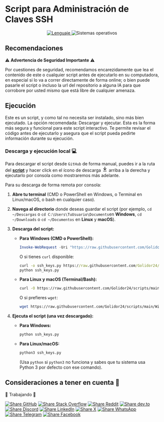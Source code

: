 # Script para Administración de Claves SSH

<p align="center">
    <a href="https://docs.python.org/3/">
        <img src="https://img.shields.io/badge/Lenguaje-Python%203.13-739120?style=flat&labelColor=363D44" alt="Lenguaje">
    </a>
    <img src="https://img.shields.io/badge/OS-Windows%20%7C%20Linux%20%7C%20MacOS-blue?style=flat&logoColor=b0c0c0&labelColor=363D44" alt="Sistemas operativos">
</p>

## Recomendaciones

⚠️ **Advertencia de Seguridad Importante** ⚠️

Por cuestiones de seguridad, recomendamos encarezidamente que lea el contenido de este o cualquier script antes de ejecutarlo en su computadora, en especial si lo va a correr directamente de forma online; o bien puede pasarle el script o incluso la url del repositorio a alguna IA para que corrobore por usted mismo que está libre de cualquier amenaza. 

## Ejecución

Este es un script, y como tal no necesita ser instalado, sino más bien ejecutado. La opción recomendada: Descargar y ejecutar.
Esta es la forma más segura y funcional para este script interactivo. Te permite revisar el código antes de ejecutarlo y asegura que el script pueda pedirte información durante su ejecución.

### Descarga y ejecución local 💻
Para descargar el script desde `GitHub` de forma manual, puedes ir a la ruta del [**script**](../ssh_keys.py) y hacer click en el ícono de descarga <svg xmlns="http://www.w3.org/2000/svg" viewBox="0 0 16 16" width="18" height="18"><path fill="currentcolor" d="M7.47 10.78a.749.749 0 0 0 1.06 0l3.75-3.75a.749.749 0 1 0-1.06-1.06L8.75 8.439V1.75a.75.75 0 0 0-1.5 0v6.689L4.78 5.97a.749.749 0 1 0-1.06 1.06l3.75 3.75ZM3.75 13a.75.75 0 0 0 0 1.5h8.5a.75.75 0 0 0 0-1.5h-8.5Z"/></svg> arriba a la derecha y ejecutarlo por consola como mostraremos más adelante.

Para su descarga de forma remota por consola:

1.  **Abre tu terminal** (CMD o PowerShell en Windows, o Terminal en Linux/macOS, o bash en cualquier caso).

2.  **Navega al directorio** donde deseas guardar el script (por ejemplo, `cd ~/Descargas` o `cd C:\Users\TuUsuario\Documents`en **Windows**, `cd ~/Downloads` o `cd ~/Documentos` en **Linux** y **macOS**).

3.  **Descarga del script:**

    * **Para Windows (CMD o PowerShell):**

        ```powershell
        Invoke-WebRequest -Uri "https://raw.githubusercontent.com/Golidor24/scripts/refs/heads/main/Windows/ssh_keys.py" -OutFile "ssh_keys.py"
        ```
        O si tienes `curl` disponible:

        ```cmd
        curl -o ssh_keys.py https://raw.githubusercontent.com/Golidor24/scripts/refs/heads/main/Windows/ssh_keys.py
        python ssh_keys.py
        ```
    * **Para Linux y macOS (Terminal/Bash):**
        ```bash
        curl -O https://raw.githubusercontent.com/Golidor24/scripts/main/Windows/ssh_keys.py
        ```
        O si prefieres `wget`:
        ```bash
        wget https://raw.githubusercontent.com/Golidor24/scripts/main/Windows/ssh_keys.py
        ```

4.  **Ejecuta el script (una vez descargado):**

    * **Para Windows:**
        ```bash
        python ssh_keys.py
        ```

    * **Para Linux/macOS:**
        ```bash
        python3 ssh_keys.py
        ```
        (Usa `python` si `python3` no funciona y sabes que tu sistema usa Python 3 por defecto con ese comando).

## Consideraciones a tener en cuenta 👷 

🚧 Trabajando 🚧

 
[![Share GitHub](https://img.shields.io/badge/Compartir-181717?logo=github&logoColor=white)](https://github.com/Golidor24/scripts/blob/main/Windows/ssh_keys.py)
[![Share Stack Overflow](https://img.shields.io/badge/Compartir-FE7A16?logo=stackoverflow&logoColor=white)](https://stackoverflow.com/search?q=Golidor24%20scripts%20python)
[![Share Reddit](https://img.shields.io/badge/Compartir-FF4500?logo=reddit&logoColor=white)](https://www.reddit.com/submit?title=Check%20out%20this%20project%20on%20GitHub:%20https://github.com/Golidor24/scripts/blob/main/Windows/ssh_keys.py)
[![Share dev.to](https://img.shields.io/badge/Compartir-0A0A0A?logo=dev.to&logoColor=white)](https://dev.to/search?q=Golidor24%20python%20scripts)
[![Share Discord](https://img.shields.io/badge/Compartir-5865F2?logo=discord&logoColor=white)](https://discord.gg/your-invite-link)
[![Share LinkedIn](https://img.shields.io/badge/LinkedIn-Compartir-0077B5?style=flat&logo=linkedin)](https://www.linkedin.com/sharing/share-offsite/?url=https://github.com/Golidor24/scripts/blob/main/Windows/ssh_keys.py)
[![Share X](https://img.shields.io/badge/Compartir-000000?logo=x&logoColor=white)](https://x.com/intent/tweet?text=Hecha%20un%20vistazo%20a%20este%20proyecto:%20https://github.com/Golidor24/scripts/blob/main/Windows/ssh_keys.py%20%23SSH%20%23Script)
[![Share WhatsApp](https://img.shields.io/badge/Compartir-25D366?logo=whatsapp&logoColor=white)](https://wa.me/?text=Hecha%20un%20vistazo%20a%20este%20proyecto:%20https://github.com/Golidor24/scripts/blob/main/Windows/ssh_keys.py)
[![Share Telegram](https://img.shields.io/badge/Compartir-0088CC?logo=telegram&logoColor=white)](https://t.me/share/url?url=https://github.com/Golidor24/scripts/blob/main/Windows/ssh_keys.pytext=Hecha%20un%20vistazo%20a%20este%20proyecto)
[![Share Facebook](https://img.shields.io/badge/Compartir-1877F2?logo=facebook&logoColor=white)](https://www.facebook.com/sharer/sharer.php?u=https://github.com/Golidor24/scripts/blob/main/Windows/ssh_keys.py)
